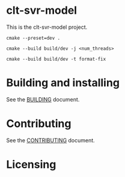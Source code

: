 # clt-svr-model

This is the clt-svr-model project.

```
cmake --preset=dev .

cmake --build build/dev -j <num_threads>

cmake --build build/dev -t format-fix
```

# Building and installing

See the [BUILDING](BUILDING.md) document.

# Contributing

See the [CONTRIBUTING](CONTRIBUTING.md) document.

# Licensing

<!--
Please go to https://choosealicense.com/ and choose a license that fits your
needs. GNU GPLv3 is a pretty nice option ;-)
-->
